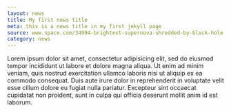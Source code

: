 ```yaml
---
layout: news
title: My first news title
meta: this is a news title in my first jekyll page
source: www.space.com/34994-brightest-supernova-shredded-by-black-hole.html
category: news
---
```



Lorem ipsum dolor sit amet, consectetur adipisicing elit, sed do eiusmod tempor incididunt ut labore et dolore magna aliqua. Ut enim ad minim veniam, quis nostrud exercitation ullamco laboris nisi ut aliquip ex ea commodo consequat. Duis aute irure dolor in reprehenderit in voluptate velit esse cillum dolore eu fugiat nulla pariatur. Excepteur sint occaecat cupidatat non proident, sunt in culpa qui officia deserunt mollit anim id est laborum.
